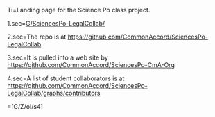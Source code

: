 Ti=Landing page for the Science Po class project.

1.sec=<a href="index.php?action=list&file=G/SciencesPo-LegalCollab/">G/SciencesPo-LegalCollab/</a>

2.sec=The repo is at https://github.com/CommonAccord/SciencesPo-LegalCollab.

3.sec=It is pulled into a web site by https://github.com/CommonAccord/SciencesPo-CmA-Org

4.sec=A list of student collaborators is at https://github.com/CommonAccord/SciencesPo-LegalCollab/graphs/contributors

=[G/Z/ol/s4]


